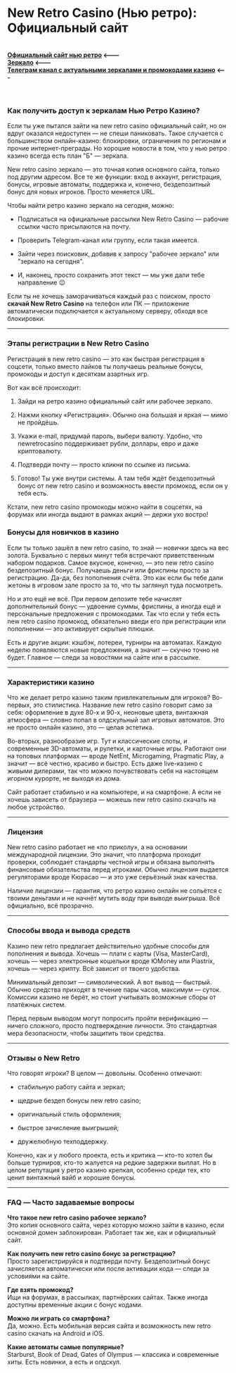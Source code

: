 <h1>New Retro Casino (Нью ретро): Официальный сайт</h1>

<p><br />
<strong><a href="https://redirway.com/first1/?ref=177">Официальный сайт нью ретро</a>&nbsp;&lt;---<br />
<a href="https://redirway.com/first1/?ref=177">Зеркало</a> &lt;---<br />
<a href="https://t.me/top_zerkala_promokody">Телеграм канал с актуальными зеркалами и промокодами&nbsp;казино</a>&nbsp;&lt;---</strong><br />
<br />
&nbsp;</p>

<h3>Как получить доступ к зеркалам Нью Ретро Казино?</h3>

<p>Если ты уже пытался зайти на new retro casino официальный сайт, но он вдруг оказался недоступен &mdash; не спеши паниковать. Такое случается с большинством онлайн-казино: блокировки, ограничения по регионам и прочие интернет-преграды. Но хорошие новости в том, что у нью ретро казино всегда есть план &quot;Б&quot; &mdash; зеркала.</p>

<p>New retro casino зеркало &mdash; это точная копия основного сайта, только под другим адресом. Все те же функции: вход в аккаунт, регистрация, бонусы, игровые автоматы, поддержка и, конечно, бездепозитный бонус для новых игроков. Просто меняется URL.</p>

<p>Чтобы найти ретро казино зеркало на сегодня, можно:</p>

<ul>
	<li>
	<p>Подписаться на официальные рассылки New Retro Casino &mdash; рабочие ссылки часто присылаются на почту.</p>
	</li>
	<li>
	<p>Проверить Telegram-канал или группу, если такая имеется.</p>
	</li>
	<li>
	<p>Зайти через поисковик, добавив к запросу &quot;рабочее зеркало&quot; или &quot;зеркало на сегодня&quot;.</p>
	</li>
	<li>
	<p>И, наконец, просто сохранить этот текст &mdash; мы уже дали тебе направление 😉</p>
	</li>
</ul>

<p>Если ты не хочешь заморачиваться каждый раз с поиском, просто <strong>скачай New Retro Casino</strong> на телефон или ПК &mdash; приложение автоматически подключается к актуальному серверу, обходя все блокировки.</p>

<hr />
<h3>Этапы регистрации в New Retro Casino</h3>

<p>Регистрация в new retro casino &mdash; это как быстрая регистрация в соцсети, только вместо лайков ты получаешь реальные бонусы, промокоды и доступ к десяткам азартных игр.</p>

<p>Вот как всё происходит:</p>

<ol>
	<li>
	<p>Зайди на ретро казино официальный сайт или рабочее зеркало.</p>
	</li>
	<li>
	<p>Нажми кнопку &laquo;Регистрация&raquo;. Обычно она большая и яркая &mdash; мимо не пройдёшь.</p>
	</li>
	<li>
	<p>Укажи e-mail, придумай пароль, выбери валюту. Удобно, что newretrocasino поддерживает рубли, доллары, евро и даже криптовалюту.</p>
	</li>
	<li>
	<p>Подтверди почту &mdash; просто кликни по ссылке из письма.</p>
	</li>
	<li>
	<p>Готово! Ты уже внутри системы. А там тебя ждёт бездепозитный бонус от new retro casino и возможность ввести промокод, если он у тебя есть.</p>
	</li>
</ol>

<p>Кстати, new retro casino промокоды можно найти в соцсетях, на форумах или иногда выдают в рамках акций &mdash; держи ухо востро!</p>

<h3>Бонусы для новичков в казино</h3>

<p>Если ты только зашёл в new retro casino, то знай &mdash; новички здесь на вес золота. Буквально с первых минут тебя встречают приветственным набором подарков. Самое вкусное, конечно, &mdash; это new retro casino бездепозитный бонус. Получаешь деньги или фриспины просто за регистрацию. Да-да, без пополнения счёта. Это как если бы тебе дали жетоны в игровом зале просто за то, что ты заглянул туда посмотреть.</p>

<p>Но и это ещё не всё. При первом депозите тебе начислят дополнительный бонус &mdash; удвоение суммы, фриспины, а иногда ещё и персональные предложения с промокодами. Так что если у тебя есть new retro casino промокод, обязательно введи его при регистрации или пополнении &mdash; это активирует скрытые плюшки.</p>

<p>Есть и другие акции: кэшбэк, лотереи, турниры на автоматах. Каждую неделю появляются новые предложения, а значит &mdash; скучно точно не будет. Главное &mdash; следи за новостями на сайте или в рассылке.</p>

<hr />
<h3>Характеристики казино</h3>

<p>Что же делает ретро казино таким привлекательным для игроков? Во-первых, это стилистика. Название new retro casino говорит само за себя: оформление в духе 80-х и 90-х, неоновые цвета, винтажная атмосфера &mdash; словно попал в олдскульный зал игровых автоматов. Это не просто онлайн казино, это &mdash; целая эстетика.</p>

<p>Во-вторых, разнообразие игр. Тут и классические слоты, и современные 3D-автоматы, и рулетки, и карточные игры. Работают они на топовых платформах &mdash; вроде NetEnt, Microgaming, Pragmatic Play, а значит &mdash; всё честно, красиво и быстро. Есть даже live-казино с живыми дилерами, так что можно почувствовать себя на настоящем игорном курорте, не выходя из дома.</p>

<p>Сайт работает стабильно и на компьютере, и на смартфоне. А если не хочешь зависеть от браузера &mdash; можешь new retro casino скачать на любое устройство.</p>

<hr />
<h3>Лицензия</h3>

<p>New retro casino работает не &laquo;по приколу&raquo;, а на основании международной лицензии. Это значит, что платформа проходит проверки, соблюдает стандарты честной игры и обязана выполнять финансовые обязательства перед игроками. Обычно лицензия выдается регуляторами вроде Кюрасао &mdash; и это уже серьёзный знак качества.</p>

<p>Наличие лицензии &mdash; гарантия, что ретро казино онлайн не сольётся с твоими деньгами и не начнёт мутить воду при выводе выигрыша. Всё официально, всё прозрачно.</p>

<hr />
<h3>Способы ввода и вывода средств</h3>

<p>Казино new retro предлагает действительно удобные способы для пополнения и вывода. Хочешь &mdash; плати с карты (Visa, MasterCard), хочешь &mdash; через электронные кошельки вроде ЮMoney или Piastrix, хочешь &mdash; через крипту. Всё зависит от твоего удобства.</p>

<p>Минимальный депозит &mdash; символический. А вот вывод &mdash; быстрый. Обычно средства приходят в течение пары часов, максимум &mdash; суток. Комиссии казино не берёт, но стоит учитывать возможные сборы от платёжных систем.</p>

<p>Перед первым выводом могут попросить пройти верификацию &mdash; ничего сложного, просто подтверждение личности. Это стандартная мера безопасности, чтобы защитить твои средства.</p>

<hr />
<h3>Отзывы о New Retro</h3>

<p>Что говорят игроки? В целом &mdash; довольны. Особенно отмечают:</p>

<ul>
	<li>
	<p>стабильную работу сайта и зеркал;</p>
	</li>
	<li>
	<p>щедрые бездеп бонусы new retro casino;</p>
	</li>
	<li>
	<p>оригинальный стиль оформления;</p>
	</li>
	<li>
	<p>быстрое зачисление выигрышей;</p>
	</li>
	<li>
	<p>дружелюбную техподдержку.</p>
	</li>
</ul>

<p>Конечно, как и у любого проекта, есть и критика &mdash; кто-то хотел бы больше турниров, кто-то жалуется на редкие задержки выплат. Но в целом репутация у ретро казино крепкая, особенно среди тех, кто ценит винтажный вайб и хорошие бонусы.</p>

<hr />
<h3>FAQ &mdash; Часто задаваемые вопросы</h3>

<p><strong>Что такое new retro casino рабочее зеркало?</strong><br />
Это копия основного сайта, через которую можно зайти в казино, если основной домен заблокирован. Работает так же, как и официальный сайт.</p>

<p><strong>Как получить new retro casino бонус за регистрацию?</strong><br />
Просто зарегистрируйся и подтверди почту. Бездепозитный бонус зачисляется автоматически или после активации кода &mdash; следи за условиями на сайте.</p>

<p><strong>Где взять промокод?</strong><br />
Ищи на форумах, в рассылках, партнёрских сайтах. Также иногда доступны временные акции с бонус кодами.</p>

<p><strong>Можно ли играть со смартфона?</strong><br />
Да, можно. Есть мобильная версия сайта и возможность new retro casino скачать на Android и iOS.</p>

<p><strong>Какие автоматы самые популярные?</strong><br />
Starburst, Book of Dead, Gates of Olympus &mdash; классика и современные хиты. Есть новинки, а есть и олдскул.</p>

<p>&nbsp;</p>
